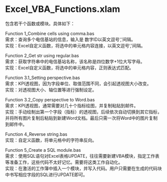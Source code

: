 # Excel_VBA_Functions.xlam
包含若干个函数或模块。具体如下：

Function 1_Combine cells using comma.bas </br>
需求：查询多个电信基站的信息，输入是 数字ID以英文逗号‘,’间隔。</br>
实现：Excel自定义函数，将选中的单元格内容连接，以英文逗号‘,’间隔。

Function 2_Get str using regular.bas </br>
需求：获取字符串中的电信基站名称，该名称是四位数字+1位大写字母。</br>
实现：Excel自定义函数，将选中的单元格内容，正则表达式匹配。

Function 3.1_Setting perspective.bas </br>
需求：KPI透视图，因为字段单位、取值范围不同，会引起透视图大小改变。</br>
实现：对透视图大小、轴位置等进行强制设定。

Function 3.2_Copy perspective to Word.bas </br>
需求：KPI透视图，通常需要对几十个指标绘图，并复制粘贴到邮件。</br>
实现：手动绘制出第一个字段（指标）的透视图，后续依次自动切换到其它指标，并将所有图片复制后粘贴到新建Word文档。最后只需一次将Word中的图片复制到邮件中。

Function 4_Reverse string.bas </br>
实现：自定义函数，将单元格中的字符串反向。

Function 5_Create a SQL module.bas </br>
需求：使用SQL语句对Excel表格UPDATE，往往需要新建VBA模块，指定工作表等准备工作，这些代码不太好记忆。需要将这类工作自动化。</br>
实现：在激活的工作簿中插入一个模块，并写入代码。用户只需要在生成的代码块中书写相应字段的SQL进行UPDATE即可。
